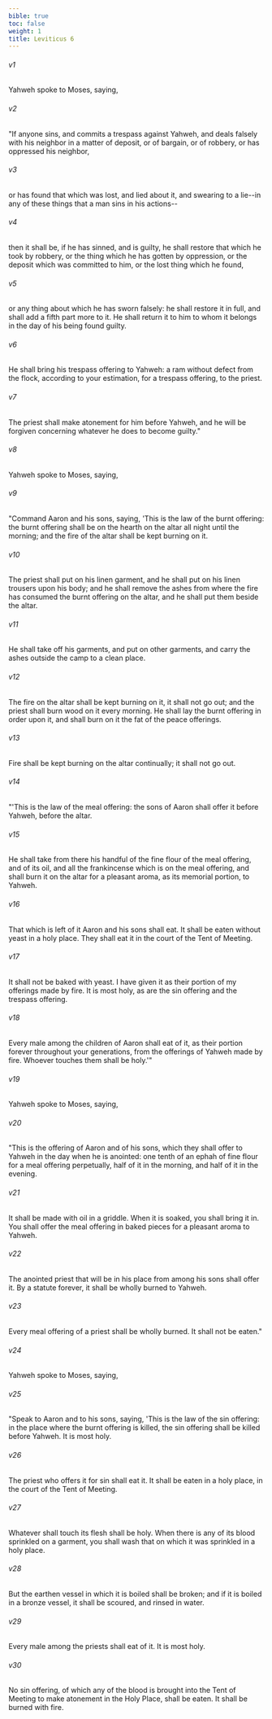 ```yaml
---
bible: true
toc: false
weight: 1
title: Leviticus 6
---
```




###### v1 
Yahweh spoke to Moses, saying, 

###### v2 
"If anyone sins, and commits a trespass against Yahweh, and deals falsely with his neighbor in a matter of deposit, or of bargain, or of robbery, or has oppressed his neighbor, 

###### v3 
or has found that which was lost, and lied about it, and swearing to a lie--in any of these things that a man sins in his actions-- 

###### v4 
then it shall be, if he has sinned, and is guilty, he shall restore that which he took by robbery, or the thing which he has gotten by oppression, or the deposit which was committed to him, or the lost thing which he found, 

###### v5 
or any thing about which he has sworn falsely: he shall restore it in full, and shall add a fifth part more to it. He shall return it to him to whom it belongs in the day of his being found guilty. 

###### v6 
He shall bring his trespass offering to Yahweh: a ram without defect from the flock, according to your estimation, for a trespass offering, to the priest. 

###### v7 
The priest shall make atonement for him before Yahweh, and he will be forgiven concerning whatever he does to become guilty." 

###### v8 
Yahweh spoke to Moses, saying, 

###### v9 
"Command Aaron and his sons, saying, 'This is the law of the burnt offering: the burnt offering shall be on the hearth on the altar all night until the morning; and the fire of the altar shall be kept burning on it. 

###### v10 
The priest shall put on his linen garment, and he shall put on his linen trousers upon his body; and he shall remove the ashes from where the fire has consumed the burnt offering on the altar, and he shall put them beside the altar. 

###### v11 
He shall take off his garments, and put on other garments, and carry the ashes outside the camp to a clean place. 

###### v12 
The fire on the altar shall be kept burning on it, it shall not go out; and the priest shall burn wood on it every morning. He shall lay the burnt offering in order upon it, and shall burn on it the fat of the peace offerings. 

###### v13 
Fire shall be kept burning on the altar continually; it shall not go out. 

###### v14 
"'This is the law of the meal offering: the sons of Aaron shall offer it before Yahweh, before the altar. 

###### v15 
He shall take from there his handful of the fine flour of the meal offering, and of its oil, and all the frankincense which is on the meal offering, and shall burn it on the altar for a pleasant aroma, as its memorial portion, to Yahweh. 

###### v16 
That which is left of it Aaron and his sons shall eat. It shall be eaten without yeast in a holy place. They shall eat it in the court of the Tent of Meeting. 

###### v17 
It shall not be baked with yeast. I have given it as their portion of my offerings made by fire. It is most holy, as are the sin offering and the trespass offering. 

###### v18 
Every male among the children of Aaron shall eat of it, as their portion forever throughout your generations, from the offerings of Yahweh made by fire. Whoever touches them shall be holy.'" 

###### v19 
Yahweh spoke to Moses, saying, 

###### v20 
"This is the offering of Aaron and of his sons, which they shall offer to Yahweh in the day when he is anointed: one tenth of an ephah of fine flour for a meal offering perpetually, half of it in the morning, and half of it in the evening. 

###### v21 
It shall be made with oil in a griddle. When it is soaked, you shall bring it in. You shall offer the meal offering in baked pieces for a pleasant aroma to Yahweh. 

###### v22 
The anointed priest that will be in his place from among his sons shall offer it. By a statute forever, it shall be wholly burned to Yahweh. 

###### v23 
Every meal offering of a priest shall be wholly burned. It shall not be eaten." 

###### v24 
Yahweh spoke to Moses, saying, 

###### v25 
"Speak to Aaron and to his sons, saying, 'This is the law of the sin offering: in the place where the burnt offering is killed, the sin offering shall be killed before Yahweh. It is most holy. 

###### v26 
The priest who offers it for sin shall eat it. It shall be eaten in a holy place, in the court of the Tent of Meeting. 

###### v27 
Whatever shall touch its flesh shall be holy. When there is any of its blood sprinkled on a garment, you shall wash that on which it was sprinkled in a holy place. 

###### v28 
But the earthen vessel in which it is boiled shall be broken; and if it is boiled in a bronze vessel, it shall be scoured, and rinsed in water. 

###### v29 
Every male among the priests shall eat of it. It is most holy. 

###### v30 
No sin offering, of which any of the blood is brought into the Tent of Meeting to make atonement in the Holy Place, shall be eaten. It shall be burned with fire.


